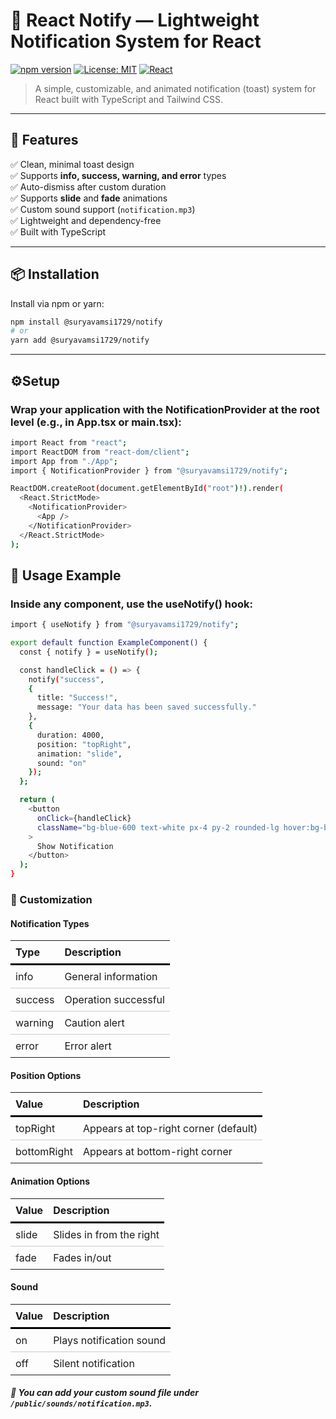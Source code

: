 # 🔔 React Notify — Lightweight Notification System for React

[![npm version](https://img.shields.io/npm/v/@suryavamsi1729/notify.svg?color=brightgreen)](https://www.npmjs.com/package/@suryavamsi1729/notify)
[![License: MIT](https://img.shields.io/badge/License-MIT-blue.svg)](./LICENSE)
[![React](https://img.shields.io/badge/React-%5E17%20|%5E18-blue?logo=react)](https://react.dev)

> A simple, customizable, and animated notification (toast) system for React built with TypeScript and Tailwind CSS.

---

## 🚀 Features

✅ Clean, minimal toast design  
✅ Supports **info, success, warning, and error** types  
✅ Auto-dismiss after custom duration  
✅ Supports **slide** and **fade** animations  
✅ Custom sound support (`notification.mp3`)  
✅ Lightweight and dependency-free  
✅ Built with TypeScript  

---

## 📦 Installation

Install via npm or yarn:

```bash
npm install @suryavamsi1729/notify
# or
yarn add @suryavamsi1729/notify
```
---

## ⚙️Setup

### Wrap your application with the NotificationProvider at the root level (e.g., in App.tsx or main.tsx):

```bash
import React from "react";
import ReactDOM from "react-dom/client";
import App from "./App";
import { NotificationProvider } from "@suryavamsi1729/notify";

ReactDOM.createRoot(document.getElementById("root")!).render(
  <React.StrictMode>
    <NotificationProvider>
      <App />
    </NotificationProvider>
  </React.StrictMode>
);
```

## 🔔 Usage Example

### Inside any component, use the useNotify() hook:

```bash
import { useNotify } from "@suryavamsi1729/notify";

export default function ExampleComponent() {
  const { notify } = useNotify();

  const handleClick = () => {
    notify("success", 
    {
      title: "Success!",
      message: "Your data has been saved successfully."
    }, 
    {
      duration: 4000,
      position: "topRight",
      animation: "slide",
      sound: "on"
    });
  };

  return (
    <button
      onClick={handleClick}
      className="bg-blue-600 text-white px-4 py-2 rounded-lg hover:bg-blue-700 transition"
    >
      Show Notification
    </button>
  );
}
```

### 🎨 Customization

#### Notification Types  

<table style="border-collapse: collapse; width: 100%;">
  <!-- Header -->
  <thead>
    <tr style="border-bottom: 3px solid #000;"> <!-- thick line under header -->
      <th style="text-align: left; padding: 8px;">Type</th>
      <th style="text-align: left; padding: 8px;">Description</th>
    </tr>
  </thead>

  <!-- Body -->
  <tbody>
    <tr style="border-bottom: 1px solid #ccc;"> <!-- thin line -->
      <td style="padding: 8px;">info</td>
      <td style="padding: 8px;">General information</td>
    </tr>
    <tr style="border-bottom: 1px solid #ccc;">
      <td style="padding: 8px;">success</td>
      <td style="padding: 8px;">Operation successful</td>
    </tr>
    <tr style="border-bottom: 1px solid #ccc;">
      <td style="padding: 8px;">warning</td>
      <td style="padding: 8px;">Caution alert</td>
    </tr>
    <tr>
      <td style="padding: 8px;">error</td>
      <td style="padding: 8px;">Error alert</td>
    </tr>
  </tbody>
</table>


#### Position Options
<table style="border-collapse: collapse; width: 100%;">
  <thead>
    <tr style="border-bottom: 3px solid #000;">
      <th style="text-align: left; padding: 8px;">Value</th>
      <th style="text-align: left; padding: 8px;">Description</th>
    </tr>
  </thead>
  <tbody>
    <tr style="border-bottom: 1px solid #ccc;">
      <td style="padding: 8px;">topRight</td>
      <td style="padding: 8px;">Appears at top-right corner (default)</td>
    </tr>
    <tr>
      <td style="padding: 8px;">bottomRight</td>
      <td style="padding: 8px;">Appears at bottom-right corner</td>
    </tr>
  </tbody>
</table>

#### Animation Options
<table style="border-collapse: collapse; width: 100%;">
  <thead>
    <tr style="border-bottom: 3px solid #000;">
      <th style="text-align: left; padding: 8px;">Value</th>
      <th style="text-align: left; padding: 8px;">Description</th>
    </tr>
  </thead>
  <tbody>
    <tr style="border-bottom: 1px solid #ccc;">
      <td style="padding: 8px;">slide</td>
      <td style="padding: 8px;">Slides in from the right</td>
    </tr>
    <tr>
      <td style="padding: 8px;">fade</td>
      <td style="padding: 8px;">Fades in/out</td>
    </tr>
  </tbody>
</table>

#### Sound
<table style="border-collapse: collapse; width: 100%;">
  <thead>
    <tr style="border-bottom: 3px solid #000;">
      <th style="text-align: left; padding: 8px;">Value</th>
      <th style="text-align: left; padding: 8px;">Description</th>
    </tr>
  </thead>
  <tbody>
    <tr style="border-bottom: 1px solid #ccc;">
      <td style="padding: 8px;">on</td>
      <td style="padding: 8px;">Plays notification sound</td>
    </tr>
    <tr>
      <td style="padding: 8px;">off</td>
      <td style="padding: 8px;">Silent notification</td>
    </tr>
  </tbody>
</table>

##### 🔔 You can add your custom sound file under `/public/sounds/notification.mp3`.


